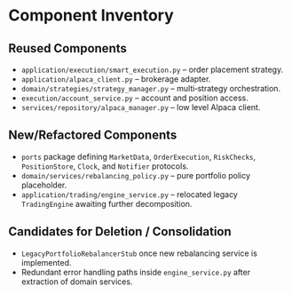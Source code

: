 # Component Inventory

## Reused Components
- `application/execution/smart_execution.py` – order placement strategy.
- `application/alpaca_client.py` – brokerage adapter.
- `domain/strategies/strategy_manager.py` – multi‑strategy orchestration.
- `execution/account_service.py` – account and position access.
- `services/repository/alpaca_manager.py` – low level Alpaca client.

## New/Refactored Components
- `ports` package defining `MarketData`, `OrderExecution`, `RiskChecks`,
  `PositionStore`, `Clock`, and `Notifier` protocols.
- `domain/services/rebalancing_policy.py` – pure portfolio policy placeholder.
- `application/trading/engine_service.py` – relocated legacy `TradingEngine`
  awaiting further decomposition.

## Candidates for Deletion / Consolidation
- `LegacyPortfolioRebalancerStub` once new rebalancing service is implemented.
- Redundant error handling paths inside `engine_service.py` after extraction of
  domain services.
